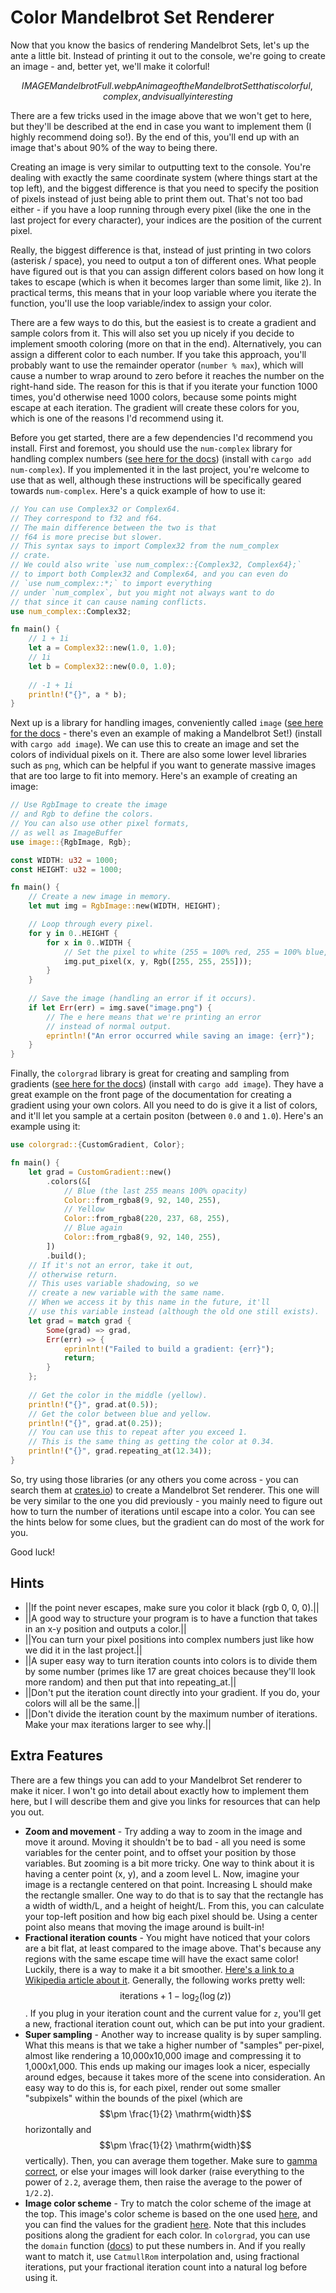 # Color Mandelbrot Set Renderer

Now that you know the basics of rendering Mandelbrot Sets, let's up the ante a little bit. Instead of printing it out to the console, we're going to create an image - and, better yet, we'll make it colorful!

$$IMAGE MandelbrotFull.webp An image of the Mandelbrot Set that is colorful, complex, and visually interesting$$

There are a few tricks used in the image above that we won't get to here, but they'll be described at the end in case you want to implement them (I highly recommend doing so!). By the end of this, you'll end up with an image that's about 90% of the way to being there.

Creating an image is very similar to outputting text to the console. You're dealing with exactly the same coordinate system (where things start at the top left), and the biggest difference is that you need to specify the position of pixels instead of just being able to print them out. That's not too bad either - if you have a loop running through every pixel (like the one in the last project for every character), your indices are the position of the current pixel.

Really, the biggest difference is that, instead of just printing in two colors (asterisk / space), you need to output a ton of different ones. What people have figured out is that you can assign different colors based on how long it takes to escape (which is when it becomes larger than some limit, like `2`). In practical terms, this means that in your loop variable where you iterate the function, you'll use the loop variable/index to assign your color.

There are a few ways to do this, but the easiest is to create a gradient and sample colors from it. This will also set you up nicely if you decide to implement smooth coloring (more on that in the end). Alternatively, you can assign a different color to each number. If you take this approach, you'll probably want to use the remainder operator (`number % max`), which will cause a number to wrap around to zero before it reaches the number on the right-hand side. The reason for this is that if you iterate your function 1000 times, you'd otherwise need 1000 colors, because some points might escape at each iteration. The gradient will create these colors for you, which is one of the reasons I'd recommend using it.

Before you get started, there are a few dependencies I'd recommend you install. First and foremost, you should use the `num-complex` library for handling complex numbers ([see here for the docs](https://docs.rs/num-complex/latest/num_complex/)) (install with `cargo add num-complex`). If you implemented it in the last project, you're welcome to use that as well, although these instructions will be specifically geared towards `num-complex`. Here's a quick example of how to use it:

```rust
// You can use Complex32 or Complex64.
// They correspond to f32 and f64.
// The main difference between the two is that
// f64 is more precise but slower.
// This syntax says to import Complex32 from the num_complex
// crate.
// We could also write `use num_complex::{Complex32, Complex64};`
// to import both Complex32 and Complex64, and you can even do
// `use num_complex::*;` to import everything
// under `num_complex`, but you might not always want to do
// that since it can cause naming conflicts.
use num_complex::Complex32;

fn main() {
    // 1 + 1i
    let a = Complex32::new(1.0, 1.0);
    // 1i
    let b = Complex32::new(0.0, 1.0);
    
    // -1 + 1i
    println!("{}", a * b);
}
```

Next up is a library for handling images, conveniently called `image` ([see here for the docs](https://github.com/image-rs/image/blob/main/README.md) - there's even an example of making a Mandelbrot Set!) (install with `cargo add image`). We can use this to create an image and set the colors of individual pixels on it. There are also some lower level libraries such as `png`, which can be helpful if you want to generate massive images that are too large to fit into memory. Here's an example of creating an image:

```rust
// Use RgbImage to create the image
// and Rgb to define the colors.
// You can also use other pixel formats,
// as well as ImageBuffer 
use image::{RgbImage, Rgb};

const WIDTH: u32 = 1000;
const HEIGHT: u32 = 1000;

fn main() {
    // Create a new image in memory.
    let mut img = RgbImage::new(WIDTH, HEIGHT);

    // Loop through every pixel.
    for y in 0..HEIGHT {
        for x in 0..WIDTH {
            // Set the pixel to white (255 = 100% red, 255 = 100% blue, 255 = 100% green).
            img.put_pixel(x, y, Rgb([255, 255, 255]));
        }
    }
    
    // Save the image (handling an error if it occurs).
    if let Err(err) = img.save("image.png") {
        // The e here means that we're printing an error
        // instead of normal output.
        eprintln!("An error occurred while saving an image: {err}");
    }
}
```

Finally, the `colorgrad` library is great for creating and sampling from gradients ([see here for the docs](https://docs.rs/colorgrad/latest/colorgrad/)) (install with `cargo add image`). They have a great example on the front page of the documentation for creating a gradient using your own colors. All you need to do is give it a list of colors, and it'll let you sample at a certain positon (between `0.0` and `1.0`). Here's an example using it:

```rust
use colorgrad::{CustomGradient, Color};

fn main() {
    let grad = CustomGradient::new()
        .colors(&[
            // Blue (the last 255 means 100% opacity)
            Color::from_rgba8(9, 92, 140, 255),
            // Yellow
            Color::from_rgba8(220, 237, 68, 255),
            // Blue again
            Color::from_rgba8(9, 92, 140, 255),
        ])
        .build();
    // If it's not an error, take it out,
    // otherwise return.
    // This uses variable shadowing, so we
    // create a new variable with the same name.
    // When we access it by this name in the future, it'll
    // use this variable instead (although the old one still exists).
    let grad = match grad {
        Some(grad) => grad,
        Err(err) => {
            eprinlnt!("Failed to build a gradient: {err}");
            return;
        }
    };
    
    // Get the color in the middle (yellow).
    println!("{}", grad.at(0.5));
    // Get the color between blue and yellow.
    println!("{}", grad.at(0.25));
    // You can use this to repeat after you exceed 1.
    // This is the same thing as getting the color at 0.34.
    println!("{}", grad.repeating_at(12.34));
}
```

So, try using those libraries (or any others you come across - you can search them at [crates.io](https://crates.io/)) to create a Mandelbrot Set renderer. This one will be very similar to the one you did previously - you mainly need to figure out how to turn the number of iterations until escape into a color. You can see the hints below for some clues, but the gradient can do most of the work for you.

Good luck!

## Hints

* ||If the point never escapes, make sure you color it black (rgb 0, 0, 0).||
* ||A good way to structure your program is to have a function that takes in an x-y position and outputs a color.||
* ||You can turn your pixel positions into complex numbers just like how we did it in the last project.||
* ||A super easy way to turn iteration counts into colors is to divide them by some number (primes like 17 are great choices because they'll look more random) and then put that into repeating_at.||
* ||Don't put the iteration count directly into your gradient. If you do, your colors will all be the same.||
* ||Don't divide the iteration count by the maximum number of iterations. Make your max iterations larger to see why.||

## Extra Features

There are a few things you can add to your Mandelbrot Set renderer to make it nicer. I won't go into detail about exactly how to implement them here, but I will describe them and give you links for resources that can help you out.

* **Zoom and movement** - Try adding a way to zoom in the image and move it around. Moving it shouldn't be to bad - all you need is some variables for the center point, and to offset your position by those variables. But zooming is a bit more tricky. One way to think about it is having a center point (x, y), and a zoom level L. Now, imagine your image is a rectangle centered on that point. Increasing L should make the rectangle smaller. One way to do that is to say that the rectangle has a width of width/L, and a height of height/L. From this, you can calculate your top-left position and how big each pixel should be. Using a center point also means that moving the image around is built-in!
* **Fractional iteration counts** - You might have noticed that your colors are a bit flat, at least compared to the image above. That's because any regions with the same escape time will have the exact same color! Luckily, there is a way to make it a bit smoother. [Here's a link to a Wikipedia article about it](https://en.wikipedia.org/wiki/Plotting_algorithms_for_the_Mandelbrot_set#Continuous_(smooth)_coloring). Generally, the following works pretty well: $$\mathrm{iterations} + 1 - \log_{2}\left( \log\left( z \right) \right)$$. If you plug in your iteration count and the current value for `z`, you'll get a new, fractional iteration count out, which can be put into your gradient.
* **Super sampling** - Another way to increase quality is by super sampling. What this means is that we take a higher number of "samples" per-pixel, almost like rendering a 10,000x10,000 image and compressing it to 1,000x1,000. This ends up making our images look a nicer, especially around edges, because it takes more of the scene into consideration. An easy way to do this is, for each pixel, render out some smaller "subpixels" within the bounds of the pixel (which are $$\pm \frac{1}{2} \mathrm{width}$$ horizontally and $$\pm \frac{1}{2} \mathrm{width}$$ vertically). Then, you can average them together. Make sure to [gamma correct](https://en.wikipedia.org/wiki/Gamma_correction#Microsoft_Windows,_Mac,_sRGB_and_TV/video_standard_gammas), or else your images will look darker (raise everything to the power of `2.2`, average them, then raise the average to the power of `1/2.2`).
* **Image color scheme** - Try to match the color scheme of the image at the top. This image's color scheme is based on the one used [here](https://en.wikipedia.org/wiki/File:Mandel_zoom_08_satellite_antenna.jpg), and you can find the values for the gradient [here](https://stackoverflow.com/a/25816111). Note that this includes positions along the gradient for each color. In `colorgrad`, you can use the `domain` function ([docs](https://docs.rs/colorgrad/latest/colorgrad/struct.CustomGradient.html#method.domain)) to put these numbers in. And if you really want to match it, use `CatmullRom` interpolation and, using fractional iterations, put your fractional iteration count into a natural log before using it.